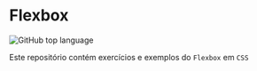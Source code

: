 # Flexbox

![GitHub top language](https://img.shields.io/github/languages/top/berdfandrade1/flexbox)

Este repositório contém exercícios e exemplos do `Flexbox` em `CSS` 

